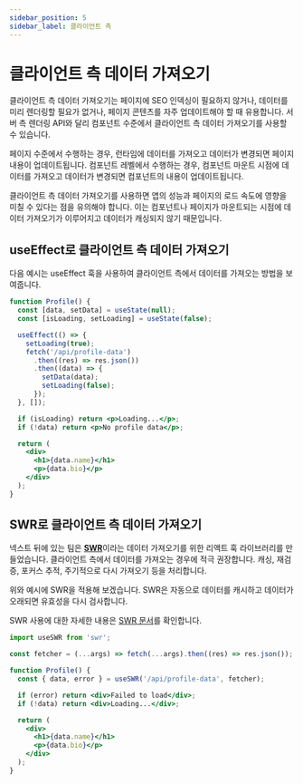 ```yaml
---
sidebar_position: 5
sidebar_label: 클라이언트 측
---
```


# 클라이언트 측 데이터 가져오기

클라이언트 측 데이터 가져오기는 페이지에 SEO 인덱싱이 필요하지 않거나, 데이터를 미리 렌더링할 필요가 없거나, 페이지 콘텐츠를 자주 업데이트해야 할 때 유용합니다. 서버 측 렌더링 API와 달리 컴포넌트 수준에서 클라이언트 측 데이터 가져오기를 사용할 수 있습니다.

페이지 수준에서 수행하는 경우, 런타임에 데이터를 가져오고 데이터가 변경되면 페이지 내용이 업데이트됩니다. 컴포넌트 레벨에서 수행하는 경우, 컴포넌트 마운트 시점에 데이터를 가져오고 데이터가 변경되면 컴포넌트의 내용이 업데이트됩니다.

클라이언트 측 데이터 가져오기를 사용하면 앱의 성능과 페이지의 로드 속도에 영향을 미칠 수 있다는 점을 유의해야 합니다. 이는 컴포넌트나 페이지가 마운트되는 시점에 데이터 가져오기가 이루어지고 데이터가 캐싱되지 않기 때문입니다.

## useEffect로 클라이언트 측 데이터 가져오기

다음 예시는 useEffect 훅을 사용하여 클라이언트 측에서 데이터를 가져오는 방법을 보여줍니다.

```jsx
function Profile() {
  const [data, setData] = useState(null);
  const [isLoading, setLoading] = useState(false);

  useEffect(() => {
    setLoading(true);
    fetch('/api/profile-data')
      .then((res) => res.json())
      .then((data) => {
        setData(data);
        setLoading(false);
      });
  }, []);

  if (isLoading) return <p>Loading...</p>;
  if (!data) return <p>No profile data</p>;

  return (
    <div>
      <h1>{data.name}</h1>
      <p>{data.bio}</p>
    </div>
  );
}
```

## SWR로 클라이언트 측 데이터 가져오기

넥스트 뒤에 있는 팀은 [**SWR**](https://swr.vercel.app/)이라는 데이터 가져오기를 위한 리액트 훅 라이브러리를 만들었습니다. 클라이언트 측에서 데이터를 가져오는 경우에 적극 권장합니다. 캐싱, 재검증, 포커스 추적, 주기적으로 다시 가져오기 등을 처리합니다.

위와 예시에 SWR을 적용해 보겠습니다. SWR은 자동으로 데이터를 캐시하고 데이터가 오래되면 유효성을 다시 검사합니다.

SWR 사용에 대한 자세한 내용은 [SWR 문서](https://swr.vercel.app/docs/getting-started)를 확인합니다.

```jsx
import useSWR from 'swr';

const fetcher = (...args) => fetch(...args).then((res) => res.json());

function Profile() {
  const { data, error } = useSWR('/api/profile-data', fetcher);

  if (error) return <div>Failed to load</div>;
  if (!data) return <div>Loading...</div>;

  return (
    <div>
      <h1>{data.name}</h1>
      <p>{data.bio}</p>
    </div>
  );
}
```
